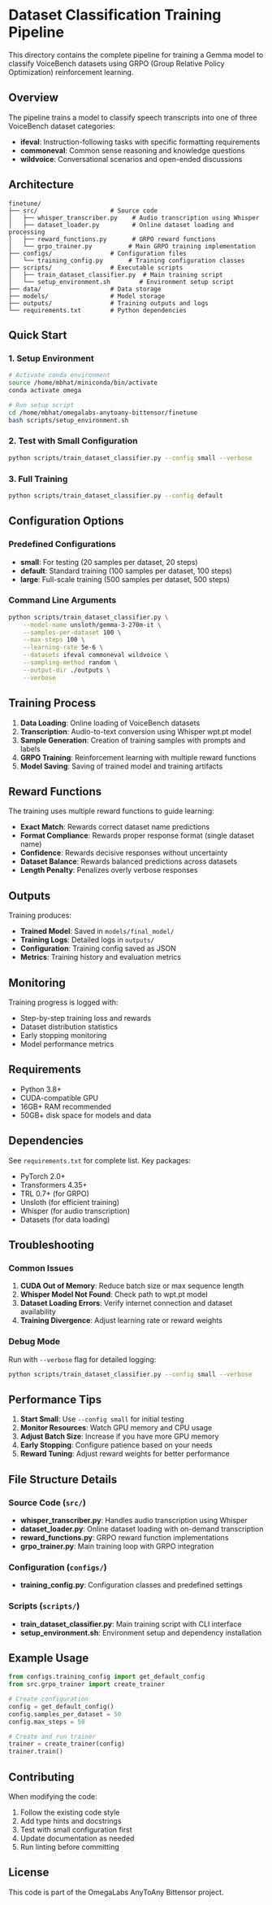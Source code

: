 # Dataset Classification Training Pipeline

This directory contains the complete pipeline for training a Gemma model to classify VoiceBench datasets using GRPO (Group Relative Policy Optimization) reinforcement learning.

## Overview

The pipeline trains a model to classify speech transcripts into one of three VoiceBench dataset categories:
- **ifeval**: Instruction-following tasks with specific formatting requirements
- **commoneval**: Common sense reasoning and knowledge questions  
- **wildvoice**: Conversational scenarios and open-ended discussions

## Architecture

```
finetune/
├── src/                    # Source code
│   ├── whisper_transcriber.py    # Audio transcription using Whisper
│   ├── dataset_loader.py         # Online dataset loading and processing
│   ├── reward_functions.py       # GRPO reward functions
│   └── grpo_trainer.py          # Main GRPO training implementation
├── configs/                # Configuration files
│   └── training_config.py       # Training configuration classes
├── scripts/                # Executable scripts
│   ├── train_dataset_classifier.py  # Main training script
│   └── setup_environment.sh        # Environment setup script
├── data/                   # Data storage
├── models/                 # Model storage
├── outputs/                # Training outputs and logs
└── requirements.txt        # Python dependencies
```

## Quick Start

### 1. Setup Environment

```bash
# Activate conda environment
source /home/mbhat/miniconda/bin/activate
conda activate omega

# Run setup script
cd /home/mbhat/omegalabs-anytoany-bittensor/finetune
bash scripts/setup_environment.sh
```

### 2. Test with Small Configuration

```bash
python scripts/train_dataset_classifier.py --config small --verbose
```

### 3. Full Training

```bash
python scripts/train_dataset_classifier.py --config default
```

## Configuration Options

### Predefined Configurations

- **small**: For testing (20 samples per dataset, 20 steps)
- **default**: Standard training (100 samples per dataset, 100 steps)  
- **large**: Full-scale training (500 samples per dataset, 500 steps)

### Command Line Arguments

```bash
python scripts/train_dataset_classifier.py \
    --model-name unsloth/gemma-3-270m-it \
    --samples-per-dataset 100 \
    --max-steps 100 \
    --learning-rate 5e-6 \
    --datasets ifeval commoneval wildvoice \
    --sampling-method random \
    --output-dir ./outputs \
    --verbose
```

## Training Process

1. **Data Loading**: Online loading of VoiceBench datasets
2. **Transcription**: Audio-to-text conversion using Whisper wpt.pt model
3. **Sample Generation**: Creation of training samples with prompts and labels
4. **GRPO Training**: Reinforcement learning with multiple reward functions
5. **Model Saving**: Saving of trained model and training artifacts

## Reward Functions

The training uses multiple reward functions to guide learning:

- **Exact Match**: Rewards correct dataset name predictions
- **Format Compliance**: Rewards proper response format (single dataset name)
- **Confidence**: Rewards decisive responses without uncertainty
- **Dataset Balance**: Rewards balanced predictions across datasets
- **Length Penalty**: Penalizes overly verbose responses

## Outputs

Training produces:

- **Trained Model**: Saved in `models/final_model/`
- **Training Logs**: Detailed logs in `outputs/`
- **Configuration**: Training config saved as JSON
- **Metrics**: Training history and evaluation metrics

## Monitoring

Training progress is logged with:
- Step-by-step training loss and rewards
- Dataset distribution statistics
- Early stopping monitoring
- Model performance metrics

## Requirements

- Python 3.8+
- CUDA-compatible GPU
- 16GB+ RAM recommended
- 50GB+ disk space for models and data

## Dependencies

See `requirements.txt` for complete list. Key packages:
- PyTorch 2.0+
- Transformers 4.35+
- TRL 0.7+ (for GRPO)
- Unsloth (for efficient training)
- Whisper (for audio transcription)
- Datasets (for data loading)

## Troubleshooting

### Common Issues

1. **CUDA Out of Memory**: Reduce batch size or max sequence length
2. **Whisper Model Not Found**: Check path to wpt.pt model
3. **Dataset Loading Errors**: Verify internet connection and dataset availability
4. **Training Divergence**: Adjust learning rate or reward weights

### Debug Mode

Run with `--verbose` flag for detailed logging:

```bash
python scripts/train_dataset_classifier.py --config small --verbose
```

## Performance Tips

1. **Start Small**: Use `--config small` for initial testing
2. **Monitor Resources**: Watch GPU memory and CPU usage
3. **Adjust Batch Size**: Increase if you have more GPU memory
4. **Early Stopping**: Configure patience based on your needs
5. **Reward Tuning**: Adjust reward weights for better performance

## File Structure Details

### Source Code (`src/`)

- **whisper_transcriber.py**: Handles audio transcription using Whisper
- **dataset_loader.py**: Online dataset loading with on-demand transcription
- **reward_functions.py**: GRPO reward function implementations
- **grpo_trainer.py**: Main training loop with GRPO integration

### Configuration (`configs/`)

- **training_config.py**: Configuration classes and predefined settings

### Scripts (`scripts/`)

- **train_dataset_classifier.py**: Main training script with CLI interface
- **setup_environment.sh**: Environment setup and dependency installation

## Example Usage

```python
from configs.training_config import get_default_config
from src.grpo_trainer import create_trainer

# Create configuration
config = get_default_config()
config.samples_per_dataset = 50
config.max_steps = 50

# Create and run trainer
trainer = create_trainer(config)
trainer.train()
```

## Contributing

When modifying the code:

1. Follow the existing code style
2. Add type hints and docstrings
3. Test with small configuration first
4. Update documentation as needed
5. Run linting before committing

## License

This code is part of the OmegaLabs AnyToAny Bittensor project.






